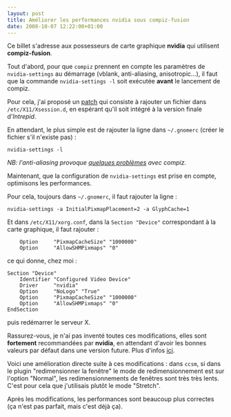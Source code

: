 ```yaml
---
layout: post
title: Améliorer les performances nvidia sous compiz-fusion
date: 2008-10-07 12:22:00+01:00
---
```


Ce billet s'adresse aux possesseurs de carte graphique **nvidia** qui utilisent
**compiz-fusion**.

Tout d'abord, pour que `compiz` prennent en compte les paramètres de
`nvidia-settings` au démarrage (vblank, anti-aliasing,
anisotropic…), il faut que la commande `nvidia-settings -l` soit exécutée
**avant** le lancement de compiz.

Pour cela, j'ai proposé un [patch][] qui consiste à rajouter un fichier dans
`/etc/X11/Xsession.d`, en espérant qu'il soit intégré à la version finale
d'*Intrepid*.

[patch]: https://bugs.launchpad.net/ubuntu/+bug/215876/comments/6

En attendant, le plus simple est de rajouter la ligne dans `~/.gnomerc` (créer
le fichier s'il n'existe pas) :

    nvidia-settings -l

*NB: l'anti-aliasing provoque [quelques problèmes][] avec compiz.*

[quelques problèmes]: https://bugs.launchpad.net/ubuntu/+bug/279571

Maintenant, que la configuration de `nvidia-settings` est prise en compte,
optimisons les performances.

Pour cela, toujours dans `~/.gnomerc`, il faut rajouter la ligne :

    nvidia-settings -a InitialPixmapPlacement=2 -a GlyphCache=1

Et dans `/etc/X11/xorg.conf`, dans la `Section "Device"` correspondant à la
carte graphique, il faut rajouter :

        Option     "PixmapCacheSize" "1000000"
        Option     "AllowSHMPixmaps" "0"

ce qui donne, chez moi :

    Section "Device"
        Identifier "Configured Video Device"
        Driver     "nvidia"
        Option     "NoLogo" "True"
        Option     "PixmapCacheSize" "1000000"
        Option     "AllowSHMPixmaps" "0"
    EndSection

puis redémarrer le serveur X.

Rassurez-vous, je n'ai pas inventé toutes ces modifications, elles sont
**fortement** recommandées par **nvidia**, en attendant d'avoir les bonnes
valeurs par défaut dans une version future. Plus d'infos [ici][nvnews].

[nvnews]: http://www.nvnews.net/vbulletin/showthread.php?t=118088

Voici une amélioration directe suite à ces modifications : dans `ccsm`, si dans
le plugin "redimensionner la fenêtre" le mode de redimensionnement est sur
l'option "Normal", les redimensionnements de fenêtres sont très très lents.
C'est pour cela que j'utilisais plutôt le mode "Stretch".

Après les modifications, les performances sont beaucoup plus correctes (ça n'est
pas parfait, mais c'est déjà ça).
